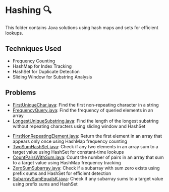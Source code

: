 # Hashing 🔍

This folder contains Java solutions using hash maps and sets for efficient lookups.

## Techniques Used

* Frequency Counting
* HashMap for Index Tracking
* HashSet for Duplicate Detection
* Sliding Window for Substring Analysis

## Problems

* [FirstUniqueChar.java](FirstUniqueChar.java): Find the first non-repeating character in a string
* [FrequencyQuery.java](FrequencyQuery.java): Find the frequency of queried elements in an array
* [LongestUniqueSubstring.java](LongestUniqueSubstring.java): Find the length of the longest substring without repeating characters using sliding window and HashSet
- [FirstNonRepeatingElement.java](FirstNonRepeatingElement.java): Return the first element in an array that appears only once using HashMap frequency counting
- [TwoSumHashSet.java](TwoSumHashSet.java): Check if any two elements in an array sum to a target value using HashSet for constant-time lookups
- [CountPairsWithSum.java](CountPairsWithSum.java): Count the number of pairs in an array that sum to a target value using HashMap frequency tracking
- [ZeroSumSubarray.java](ZeroSumSubarray.java): Check if a subarray with sum zero exists using prefix sums and HashSet for efficient detection
- [SubarraySumEqualsK.java](SubarraySumEqualsK.java): Check if any subarray sums to a target value using prefix sums and HashSet




